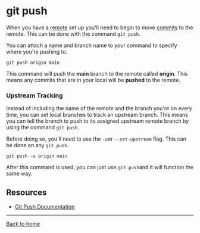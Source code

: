 # git push

When you have a [remote](./REMOTE.md) set up you'll need to begin to move [commits](./COMMIT.md) to the remote. This can be done with the command `git push`.

You can attach a name and branch name to your command to specify where you're pushing to.

```
git push origin main
```

This command will push the **main** branch to the remote called **origin**. This means any commits that are in your local will be **pushed** to the remote.

### Upstream Tracking

Instead of including the name of the remote and the branch you're on every time, you can set local branches to track an upstream branch. This means you can tell the branch to push to its assigned upstream remote branch by using the command `git push`.

Before doing so, you'll need to use the `-u`or `--set-upstream` flag. This can be done on any `git push`.

```
git push -u origin main
```

After this command is used, you can just use `git push`and it will function the same way.

## Resources

- [Git Push Documentation](https://git-scm.com//git-push)

---

[Back to home](../README.md)

